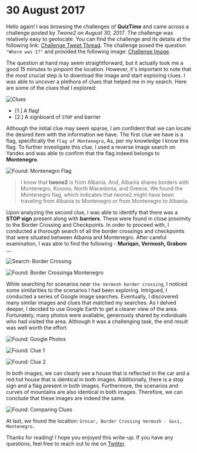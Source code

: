 # 30 August 2017

Hello again! I was browsing the challenges of **QuizTime** and came across a challenge posted by *Twone2 on August 30, 2017*. The challenge was relatively easy to geolocate. You can find the challenge and its details at the following link: [Challenge Tweet Thread](https://twitter.com/twone2/status/902817481894633472). The challenge posed the question `"Where was I?"` and provided the following image: [Challenge Image](https://pbs.twimg.com/media/DIdzrYnVoAAZYEl?format=jpg&name=orig).

The question at hand may seem straightforward, but it actually took me a good 15 minutes to pinpoint the location. However, it's important to note that the most crucial step is to download the image and start exploring clues. I was able to uncover a plethora of clues that helped me in my search. Here are some of the clues that I explored:

![Clues](https://image-cdn.sarvagya.one/30-august-2017/clues.jpeg)

- [1.] A flag!
- [2.] A signboard of `STOP` and barrier

Although the initial clue may seem sparse, I am confident that we can locate the desired item with the information we have. The first clue we have is a flag, specifically the `flag of Montenegro`, As, per my knowledge I know this flag. To further investigate this clue, I used a reverse image search on Yandex and was able to confirm that the flag indeed belongs to **Montenegro**.

![Found: Montenegro Flag](https://image-cdn.sarvagya.one/30-august-2017/found-flag.jpeg)

> I know that **twone2** is from Albania. And, Albania shares borders with Montenegro, Kosovo, North Macedonia, and Greece. We found the Montenegro flag, which indicates that twone2 might have been traveling from Albania to Montenegro or from Montenegro to Albania.

Upon analyzing the second clue, I was able to identify that there was a **STOP sign** present along with **barriers**. These were found in close proximity to the Border Crossing and Checkpoints. In order to proceed with, I conducted a thorough search of all the border crossings and checkpoints that were situated between Albania and Montenegro. After careful examination, I was able to find the following - **Muriqan, Vermosh, Grabom …**

![Search: Border Crossing](https://image-cdn.sarvagya.one/30-august-2017/search-border-checkpoint.jpeg)

![Found: Border Crossinga Montenegro](https://image-cdn.sarvagya.one/30-august-2017/found-borders-wikipedia.jpeg)

While searching for scenarios near `the Vermosh border crossing`, I noticed some similarities to the scenarios I had been exploring. Intrigued, I conducted a series of Google image searches. Eventually, I discovered many similar images and clues that matched my searches. As I delved deeper, I decided to use Google Earth to get a clearer view of the area. Fortunately, many photos were available, generously shared by individuals who had visited the area. Although it was a challenging task, the end result was well worth the effort.

![Found: Google Photos](https://image-cdn.sarvagya.one/30-august-2017/found-google-photos.jpeg)

![Found: Clue 1](https://image-cdn.sarvagya.one/30-august-2017/found-clue-1.jpeg)

![Found: Clue 2](https://image-cdn.sarvagya.one/30-august-2017/found-clue-2.jpeg)

In both images, we can clearly see a house that is reflected in the car and a red hut house that is identical in both images. Additionally, there is a stop sign and a flag present in both images. Furthermore, the scenarios and curves of mountains are also identical in both images. Therefore, we can conclude that these images are indeed the same.

![Found: Comparing Clues](https://image-cdn.sarvagya.one/30-august-2017/found-comparing-clues.jpeg)

At last, we found the location: `Grncar, Border Crossing Vermosh - Guci, Montenegro.`

Thanks for reading! I hope you enjoyed this write-up. If you have any questions, feel free to reach out to me on [Twitter](https://twitter.com/iamsarvagyaa).